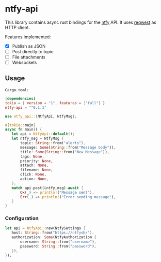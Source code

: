# ntfy-api

This library contains async rust bindings for the [ntfy](https://github.com/binwiederhier/ntfy) API.
It uses [reqwest](https://github.com/seanmonstar/reqwest) as HTTP client.

Features implemented:
 - [X] Publish as JSON
 - [ ] Post directly to topic
 - [ ] File attachments
 - [ ] Websockets

 ## Usage
 `Cargo.toml`:
```toml
[dependencies]
tokio = { version = "1", features = ["full"] }
ntfy-api = "^0.1.1"
```

 ```rust
use ntfy_api::{NtfyApi, NtfyMsg};

#[tokio::main]
async fn main() {
    let api = NtfyApi::default();
    let ntfy_msg = NtfyMsg {
        topic: String::from("alerts"),
        message: Some(String::from("Message body")),
        title: Some(String::from("New Message")),
        tags: None,
        priority: None,
        attach: None,
        filename: None,
        click: None,
        action: None,
    };
    match api.post(&ntfy_msg).await {
        Ok(_) => println!("Message sent"),
        Err(_) => println!("Error sending message"),
    }
}
 ```

### Configuration
 ```rust
let api = NtfyApi::new(NtfySettings {
    host: String::from("https://ntfysh/"),
    authorization: Some(NtfyAuthorization {
        username: String::from("username"),
        password: String::from("password"),
    }),
});
 ```
